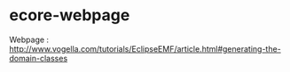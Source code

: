 # ecore-webpage
Webpage : http://www.vogella.com/tutorials/EclipseEMF/article.html#generating-the-domain-classes
